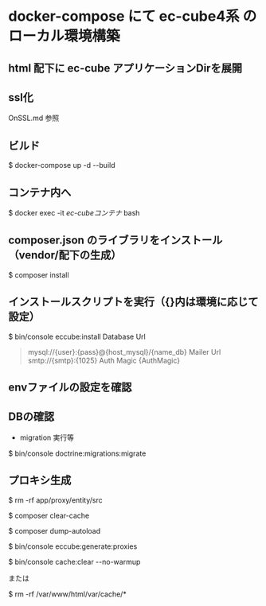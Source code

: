 # docker-compose にて ec-cube4系 のローカル環境構築

## html 配下に ec-cube アプリケーションDirを展開

## ssl化

 OnSSL.md 参照

## ビルド

 $ docker-compose up -d --build

## コンテナ内へ

 $ docker exec -it *ec-cubeコンテナ* bash

## composer.json のライブラリをインストール（vendor/配下の生成）

 $ composer install

## インストールスクリプトを実行（{}内は環境に応じて設定）

 $ bin/console eccube:install
 Database Url
 >mysql://{user}:{pass}@{host_mysql}/{name_db}
 Mailer Url
 >smtp://{smtp}:{1025}
 Auth Magic
 >{AuthMagic}

## envファイルの設定を確認

## DBの確認
 - migration 実行等

 $ bin/console doctrine:migrations:migrate


## プロキシ生成

 $ rm -rf app/proxy/entity/src

 $ composer clear-cache

 $ composer dump-autoload
 
 $ bin/console eccube:generate:proxies
 
 $ bin/console cache:clear --no-warmup

または

 $ rm -rf /var/www/html/var/cache/*